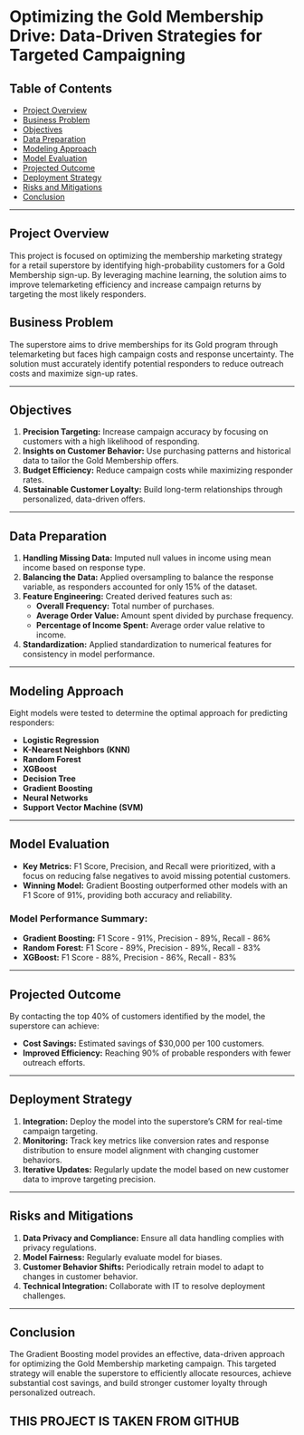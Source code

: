 # Optimizing the Gold Membership Drive: Data-Driven Strategies for Targeted Campaigning

## Table of Contents
- [Project Overview](#project-overview)
- [Business Problem](#business-problem)
- [Objectives](#objectives)
- [Data Preparation](#data-preparation)
- [Modeling Approach](#modeling-approach)
- [Model Evaluation](#model-evaluation)
- [Projected Outcome](#projected-outcome)
- [Deployment Strategy](#deployment-strategy)
- [Risks and Mitigations](#risks-and-mitigations)
- [Conclusion](#conclusion)

---

## Project Overview
This project is focused on optimizing the membership marketing strategy for a retail superstore by identifying high-probability customers for a Gold Membership sign-up. By leveraging machine learning, the solution aims to improve telemarketing efficiency and increase campaign returns by targeting the most likely responders.

## Business Problem
The superstore aims to drive memberships for its Gold program through telemarketing but faces high campaign costs and response uncertainty. The solution must accurately identify potential responders to reduce outreach costs and maximize sign-up rates.

---

## Objectives
1. **Precision Targeting:** Increase campaign accuracy by focusing on customers with a high likelihood of responding.
2. **Insights on Customer Behavior:** Use purchasing patterns and historical data to tailor the Gold Membership offers.
3. **Budget Efficiency:** Reduce campaign costs while maximizing responder rates.
4. **Sustainable Customer Loyalty:** Build long-term relationships through personalized, data-driven offers.

---

## Data Preparation
1. **Handling Missing Data:** Imputed null values in income using mean income based on response type.
2. **Balancing the Data:** Applied oversampling to balance the response variable, as responders accounted for only 15% of the dataset.
3. **Feature Engineering:** Created derived features such as:
   - **Overall Frequency:** Total number of purchases.
   - **Average Order Value:** Amount spent divided by purchase frequency.
   - **Percentage of Income Spent:** Average order value relative to income.
4. **Standardization:** Applied standardization to numerical features for consistency in model performance.

---

## Modeling Approach
Eight models were tested to determine the optimal approach for predicting responders:
- **Logistic Regression**
- **K-Nearest Neighbors (KNN)**
- **Random Forest**
- **XGBoost**
- **Decision Tree**
- **Gradient Boosting**
- **Neural Networks**
- **Support Vector Machine (SVM)**

---

## Model Evaluation
- **Key Metrics:** F1 Score, Precision, and Recall were prioritized, with a focus on reducing false negatives to avoid missing potential customers.
- **Winning Model:** Gradient Boosting outperformed other models with an F1 Score of 91%, providing both accuracy and reliability.

### Model Performance Summary:
- **Gradient Boosting:** F1 Score - 91%, Precision - 89%, Recall - 86%
- **Random Forest:** F1 Score - 89%, Precision - 89%, Recall - 83%
- **XGBoost:** F1 Score - 88%, Precision - 86%, Recall - 83%

---

## Projected Outcome
By contacting the top 40% of customers identified by the model, the superstore can achieve:
- **Cost Savings:** Estimated savings of $30,000 per 100 customers.
- **Improved Efficiency:** Reaching 90% of probable responders with fewer outreach efforts.

---

## Deployment Strategy
1. **Integration:** Deploy the model into the superstore’s CRM for real-time campaign targeting.
2. **Monitoring:** Track key metrics like conversion rates and response distribution to ensure model alignment with changing customer behaviors.
3. **Iterative Updates:** Regularly update the model based on new customer data to improve targeting precision.

---

## Risks and Mitigations
1. **Data Privacy and Compliance:** Ensure all data handling complies with privacy regulations.
2. **Model Fairness:** Regularly evaluate model for biases.
3. **Customer Behavior Shifts:** Periodically retrain model to adapt to changes in customer behavior.
4. **Technical Integration:** Collaborate with IT to resolve deployment challenges.

---

## Conclusion
The Gradient Boosting model provides an effective, data-driven approach for optimizing the Gold Membership marketing campaign. This targeted strategy will enable the superstore to efficiently allocate resources, achieve substantial cost savings, and build stronger customer loyalty through personalized outreach.

## THIS PROJECT IS TAKEN FROM GITHUB
